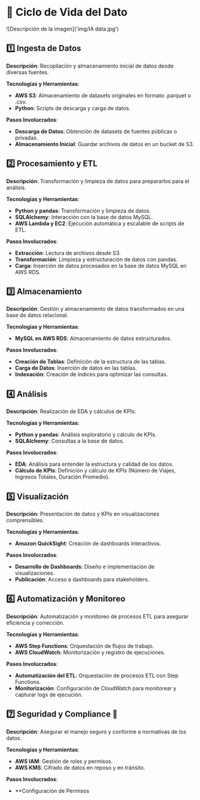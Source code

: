# 🌟 **Ciclo de Vida del Dato**

![Descripción de la imagen]('img/IA data.jpg')

## 1️⃣ Ingesta de Datos
**Descripción**: Recopilación y almacenamiento inicial de datos desde diversas fuentes.

**Tecnologías y Herramientas**:
- **AWS S3**: Almacenamiento de datasets originales en formato .parquet o .csv.
- **Python**: Scripts de descarga y carga de datos.

**Pasos Involucrados**:
- **Descarga de Datos**: Obtención de datasets de fuentes públicas o privadas.
- **Almacenamiento Inicial**: Guardar archivos de datos en un bucket de S3.

## 2️⃣ Procesamiento y ETL
**Descripción**: Transformación y limpieza de datos para prepararlos para el análisis.

**Tecnologías y Herramientas**:
- **Python y pandas**: Transformación y limpieza de datos.
- **SQLAlchemy**: Interacción con la base de datos MySQL.
- **AWS Lambda y EC2**: Ejecución automática y escalable de scripts de ETL.

**Pasos Involucrados**:
- **Extracción**: Lectura de archivos desde S3.
- **Transformación**: Limpieza y estructuración de datos con pandas.
- **Carga**: Inserción de datos procesados en la base de datos MySQL en AWS RDS.

## 3️⃣ Almacenamiento
**Descripción**: Gestión y almacenamiento de datos transformados en una base de datos relacional.

**Tecnologías y Herramientas**:
- **MySQL en AWS RDS**: Almacenamiento de datos estructurados.

**Pasos Involucrados**:
- **Creación de Tablas**: Definición de la estructura de las tablas.
- **Carga de Datos**: Inserción de datos en las tablas.
- **Indexación**: Creación de índices para optimizar las consultas.

## 4️⃣ Análisis
**Descripción**: Realización de EDA y cálculos de KPIs.

**Tecnologías y Herramientas**:
- **Python y pandas**: Análisis exploratorio y cálculo de KPIs.
- **SQLAlchemy**: Consultas a la base de datos.

**Pasos Involucrados**:
- **EDA**: Análisis para entender la estructura y calidad de los datos.
- **Cálculo de KPIs**: Definición y cálculo de KPIs (Número de Viajes, Ingresos Totales, Duración Promedio).

## 5️⃣ Visualización
**Descripción**: Presentación de datos y KPIs en visualizaciones comprensibles.

**Tecnologías y Herramientas**:
- **Amazon QuickSight**: Creación de dashboards interactivos.

**Pasos Involucrados**:
- **Desarrollo de Dashboards**: Diseño e implementación de visualizaciones.
- **Publicación**: Acceso a dashboards para stakeholders.

## 6️⃣ Automatización y Monitoreo
**Descripción**: Automatización y monitoreo de procesos ETL para asegurar eficiencia y corrección.

**Tecnologías y Herramientas**:
- **AWS Step Functions**: Orquestación de flujos de trabajo.
- **AWS CloudWatch**: Monitorización y registro de ejecuciones.

**Pasos Involucrados**:
- **Automatización del ETL**: Orquestación de procesos ETL con Step Functions.
- **Monitorización**: Configuración de CloudWatch para monitorear y capturar logs de ejecución.

## 7️⃣ Seguridad y Compliance 🔐
**Descripción**: Asegurar el manejo seguro y conforme a normativas de los datos.

**Tecnologías y Herramientas**:
- **AWS IAM**: Gestión de roles y permisos.
- **AWS KMS**: Cifrado de datos en reposo y en tránsito.

**Pasos Involucrados**:
- **Configuración de Permisos